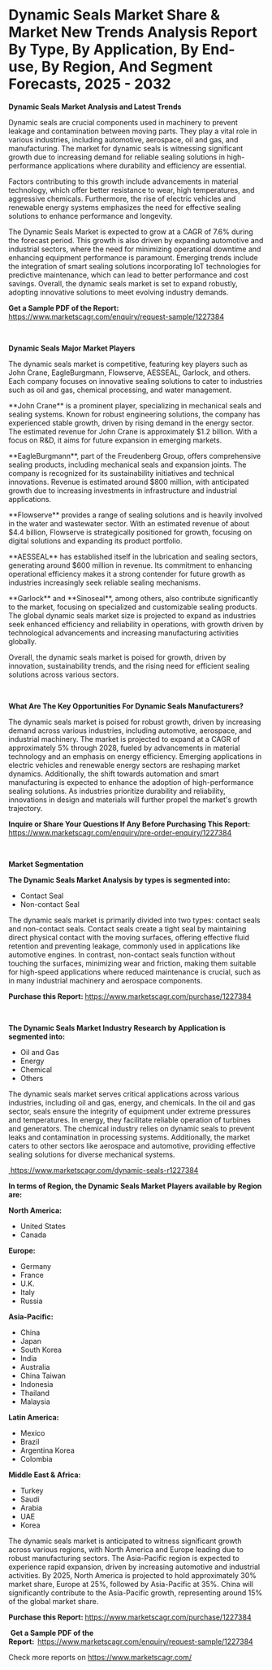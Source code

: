 <p><h1>Dynamic Seals Market Share & Market New Trends Analysis Report By Type, By Application, By End-use, By Region, And Segment Forecasts, 2025 - 2032</h1></p><p><strong>Dynamic Seals Market Analysis and Latest Trends</strong></p>
<p><p>Dynamic seals are crucial components used in machinery to prevent leakage and contamination between moving parts. They play a vital role in various industries, including automotive, aerospace, oil and gas, and manufacturing. The market for dynamic seals is witnessing significant growth due to increasing demand for reliable sealing solutions in high-performance applications where durability and efficiency are essential.</p><p>Factors contributing to this growth include advancements in material technology, which offer better resistance to wear, high temperatures, and aggressive chemicals. Furthermore, the rise of electric vehicles and renewable energy systems emphasizes the need for effective sealing solutions to enhance performance and longevity.</p><p>The Dynamic Seals Market is expected to grow at a CAGR of 7.6% during the forecast period. This growth is also driven by expanding automotive and industrial sectors, where the need for minimizing operational downtime and enhancing equipment performance is paramount. Emerging trends include the integration of smart sealing solutions incorporating IoT technologies for predictive maintenance, which can lead to better performance and cost savings. Overall, the dynamic seals market is set to expand robustly, adopting innovative solutions to meet evolving industry demands.</p></p>
<p><strong>Get a Sample PDF of the Report:&nbsp;</strong> <a href="https://www.marketscagr.com/enquiry/request-sample/1227384?utm_campaign=1766&utm_medium=2&utm_source=Github&utm_content=ia&utm_term=18022025&utm_id=dynamic-seals">https://www.marketscagr.com/enquiry/request-sample/1227384</a></p>
<p>&nbsp;</p>
<p><strong>Dynamic Seals Major Market Players</strong></p>
<p><p>The dynamic seals market is competitive, featuring key players such as John Crane, EagleBurgmann, Flowserve, AESSEAL, Garlock, and others. Each company focuses on innovative sealing solutions to cater to industries such as oil and gas, chemical processing, and water management.</p><p>**John Crane** is a prominent player, specializing in mechanical seals and sealing systems. Known for robust engineering solutions, the company has experienced stable growth, driven by rising demand in the energy sector. The estimated revenue for John Crane is approximately $1.2 billion. With a focus on R&D, it aims for future expansion in emerging markets.</p><p>**EagleBurgmann**, part of the Freudenberg Group, offers comprehensive sealing products, including mechanical seals and expansion joints. The company is recognized for its sustainability initiatives and technical innovations. Revenue is estimated around $800 million, with anticipated growth due to increasing investments in infrastructure and industrial applications.</p><p>**Flowserve** provides a range of sealing solutions and is heavily involved in the water and wastewater sector. With an estimated revenue of about $4.4 billion, Flowserve is strategically positioned for growth, focusing on digital solutions and expanding its product portfolio.</p><p>**AESSEAL** has established itself in the lubrication and sealing sectors, generating around $600 million in revenue. Its commitment to enhancing operational efficiency makes it a strong contender for future growth as industries increasingly seek reliable sealing mechanisms.</p><p>**Garlock** and **Sinoseal**, among others, also contribute significantly to the market, focusing on specialized and customizable sealing products. The global dynamic seals market size is projected to expand as industries seek enhanced efficiency and reliability in operations, with growth driven by technological advancements and increasing manufacturing activities globally.</p><p>Overall, the dynamic seals market is poised for growth, driven by innovation, sustainability trends, and the rising need for efficient sealing solutions across various sectors.</p></p>
<p>&nbsp;</p>
<p><strong>What Are The Key Opportunities For Dynamic Seals Manufacturers?</strong></p>
<p><p>The dynamic seals market is poised for robust growth, driven by increasing demand across various industries, including automotive, aerospace, and industrial machinery. The market is projected to expand at a CAGR of approximately 5% through 2028, fueled by advancements in material technology and an emphasis on energy efficiency. Emerging applications in electric vehicles and renewable energy sectors are reshaping market dynamics. Additionally, the shift towards automation and smart manufacturing is expected to enhance the adoption of high-performance sealing solutions. As industries prioritize durability and reliability, innovations in design and materials will further propel the market's growth trajectory.</p></p>
<p><strong>Inquire or Share Your Questions If Any Before Purchasing This Report:</strong> <a href="https://www.marketscagr.com/enquiry/pre-order-enquiry/1227384?utm_campaign=1766&utm_medium=2&utm_source=Github&utm_content=ia&utm_term=18022025&utm_id=dynamic-seals">https://www.marketscagr.com/enquiry/pre-order-enquiry/1227384</a></p>
<p>&nbsp;</p>
<p><strong>Market Segmentation</strong></p>
<p><strong>The Dynamic Seals Market Analysis by types is segmented into:</strong></p>
<p><ul><li>Contact Seal</li><li>Non-contact Seal</li></ul></p>
<p><p>The dynamic seals market is primarily divided into two types: contact seals and non-contact seals. Contact seals create a tight seal by maintaining direct physical contact with the moving surfaces, offering effective fluid retention and preventing leakage, commonly used in applications like automotive engines. In contrast, non-contact seals function without touching the surfaces, minimizing wear and friction, making them suitable for high-speed applications where reduced maintenance is crucial, such as in many industrial machinery and aerospace components.</p></p>
<p><strong>Purchase this Report:&nbsp;</strong><a href="https://www.marketscagr.com/purchase/1227384?utm_campaign=1766&utm_medium=2&utm_source=Github&utm_content=ia&utm_term=18022025&utm_id=dynamic-seals">https://www.marketscagr.com/purchase/1227384</a></p>
<p>&nbsp;</p>
<p><strong>The Dynamic Seals Market Industry Research by Application is segmented into:</strong></p>
<p><ul><li>Oil and Gas</li><li>Energy</li><li>Chemical</li><li>Others</li></ul></p>
<p><p>The dynamic seals market serves critical applications across various industries, including oil and gas, energy, and chemicals. In the oil and gas sector, seals ensure the integrity of equipment under extreme pressures and temperatures. In energy, they facilitate reliable operation of turbines and generators. The chemical industry relies on dynamic seals to prevent leaks and contamination in processing systems. Additionally, the market caters to other sectors like aerospace and automotive, providing effective sealing solutions for diverse mechanical systems.</p></p>
<p><a href="https://www.marketscagr.com/dynamic-seals-r1227384?utm_campaign=1766&utm_medium=2&utm_source=Github&utm_content=ia&utm_term=18022025&utm_id=dynamic-seals">&nbsp;https://www.marketscagr.com/dynamic-seals-r1227384</a></p>
<p><strong>In terms of Region, the Dynamic Seals Market Players available by Region are:</strong></p>
<p>
    <p> <strong> North America: </strong>
        <ul>
            <li>United States</li>
            <li>Canada</li>
        </ul>
        </p> 
    <p> <strong> Europe: </strong>
        <ul>
            <li>Germany</li>
            <li>France</li>
            <li>U.K.</li>
            <li>Italy</li>
            <li>Russia</li>
        </ul>
        </p> 
    <p> <strong> Asia-Pacific: </strong>
        <ul>
            <li>China</li>
            <li>Japan</li>
            <li>South Korea</li>
            <li>India</li>
            <li>Australia</li>
            <li>China Taiwan</li>
            <li>Indonesia</li>
            <li>Thailand</li>
            <li>Malaysia</li>
        </ul>
        </p> 
    <p> <strong> Latin America: </strong>
        <ul>
            <li>Mexico</li>
            <li>Brazil</li>
            <li>Argentina Korea</li>
            <li>Colombia</li>
        </ul>
        </p> 
    <p> <strong> Middle East & Africa: </strong>
        <ul>
            <li>Turkey</li>
            <li>Saudi</li>
            <li>Arabia</li>
            <li>UAE</li>
            <li>Korea</li>
        </ul>
    </p>
    </p>
<p><p>The dynamic seals market is anticipated to witness significant growth across various regions, with North America and Europe leading due to robust manufacturing sectors. The Asia-Pacific region is expected to experience rapid expansion, driven by increasing automotive and industrial activities. By 2025, North America is projected to hold approximately 30% market share, Europe at 25%, followed by Asia-Pacific at 35%. China will significantly contribute to the Asia-Pacific growth, representing around 15% of the global market share.</p></p>
<p><strong>Purchase this Report: </strong><a href="https://www.marketscagr.com/purchase/1227384?utm_campaign=1766&utm_medium=2&utm_source=Github&utm_content=ia&utm_term=18022025&utm_id=dynamic-seals">https://www.marketscagr.com/purchase/1227384</a></p>
<p>&nbsp;<strong>Get a Sample PDF of the Report:&nbsp;&nbsp;</strong><a href="https://www.marketscagr.com/enquiry/request-sample/1227384?utm_campaign=1766&utm_medium=2&utm_source=Github&utm_content=ia&utm_term=18022025&utm_id=dynamic-seals">https://www.marketscagr.com/enquiry/request-sample/1227384</a></p>
<p><strong></strong></p>
<p>Check more reports on <a href="https://www.marketscagr.com/?utm_campaign=1766&utm_medium=2&utm_source=Github&utm_content=ia&utm_term=18022025&utm_id=dynamic-seals">https://www.marketscagr.com/</a></p>
